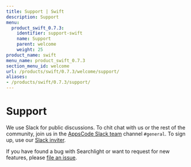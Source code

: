 ```yaml
---
title: Support | Swift
description: Support
menu:
  product_swift_0.7.3:
    identifier: support-swift
    name: Support
    parent: welcome
    weight: 25
product_name: swift
menu_name: product_swift_0.7.3
section_menu_id: welcome
url: /products/swift/0.7.3/welcome/support/
aliases:
- /products/swift/0.7.3/support/
---
```


# Support

We use Slack for public discussions. To chit chat with us or the rest of the community, join us in the [AppsCode Slack team](https://appscode.slack.com/messages/C0XQFLGRM/details/) channel `#general`. To sign up, use our [Slack inviter](https://slack.appscode.com/).

If you have found a bug with Searchlight or want to request for new features, please [file an issue](https://github.com/appscode/swift/issues/new).
